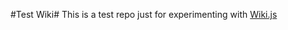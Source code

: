 #Test Wiki#
This is a test repo just for experimenting with [Wiki.js](https://github.com/Requarks/wiki)
